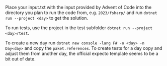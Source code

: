 Place your input.txt with the input provided by Advent of Code into the directory you plan to run the code from, e.g. `2023/fsharp/`
and run `dotnet run --project <day>` to get the solution.

To run tests, use the project in the test subfolder `dotnet run --project <day>/test`.

To create a new day run `dotnet new console -lang F# -o <day> -n Day<day>` and copy the `paket.references`.
To create tests for a day copy and adjust them from another day, the official expecto template seems to be a bit out of date.
